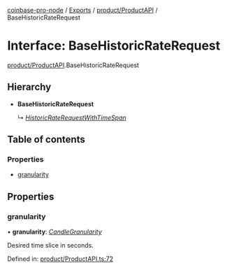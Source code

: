 [coinbase-pro-node](../README.md) / [Exports](../modules.md) / [product/ProductAPI](../modules/product_productapi.md) / BaseHistoricRateRequest

# Interface: BaseHistoricRateRequest

[product/ProductAPI](../modules/product_productapi.md).BaseHistoricRateRequest

## Hierarchy

- **BaseHistoricRateRequest**

  ↳ [_HistoricRateRequestWithTimeSpan_](product_productapi.historicraterequestwithtimespan.md)

## Table of contents

### Properties

- [granularity](product_productapi.basehistoricraterequest.md#granularity)

## Properties

### granularity

• **granularity**: [_CandleGranularity_](../enums/product_productapi.candlegranularity.md)

Desired time slice in seconds.

Defined in: [product/ProductAPI.ts:72](https://github.com/bennycode/coinbase-pro-node/blob/3a89239/src/product/ProductAPI.ts#L72)
